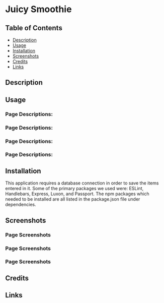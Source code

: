 # Juicy Smoothie

## Table of Contents
* [Description](#description)
* [Usage](#usage)
* [Installation](#installation)
* [Screenshots](#screenshots)
* [Credits](#credits)
* [Links](#links)

## Description

  
## Usage


### Page Descriptions:    


### Page Descriptions:  


### Page Descriptions: 


### Page Descriptions:  



## Installation
This application requires a database connection in order to save the items entered in it. Some of the primary packages we used were: ESLint, Handlebars, Express, Luxon, and Passport. The npm packages which needed to be installed are all listed in the package.json file under dependencies.


## Screenshots


### Page Screenshots  
<!-- <a href="https://obscure-lake-47661.herokuapp.com/" target="_blank"><img src="./public/images/login-form.png" 
alt="Login Page" width="900"/></a> -->

### Page Screenshots   


### Page Screenshots  




## Credits




## Links



